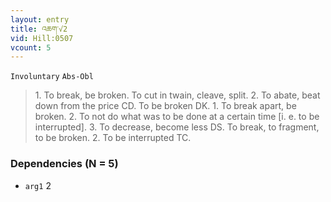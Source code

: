 ```yaml
---
layout: entry
title: འཆག་√2
vid: Hill:0507
vcount: 5
---
```

`Involuntary` `Abs-Obl`
> 1\.
 To break, be broken\.
 To cut in twain, cleave, split\.
 2\.
 To abate, beat down from the price CD\.
 To be broken DK\.
 1\.
 To break apart, be broken\.
 2\.
 To not do what was to be done at a certain time [i\.
e\.
 to be interrupted]\.
 3\.
 To decrease, become less DS\.
 To break, to fragment, to be broken\.
 2\.
 To be interrupted TC\.

### Dependencies (N = 5)
* `arg1` 2


